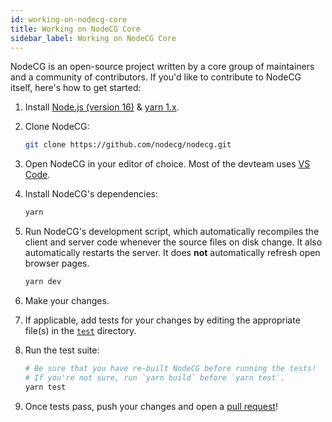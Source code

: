 ```yaml
---
id: working-on-nodecg-core
title: Working on NodeCG Core
sidebar_label: Working on NodeCG Core
---
```


NodeCG is an open-source project written by a core group of maintainers and a community of contributors. If you'd like to contribute to NodeCG itself, here's how to get started:

1. Install [Node.js (version 16)](http://nodejs.org/) & [yarn 1.x](https://classic.yarnpkg.com/en/docs/install). 
2. Clone NodeCG:

	```bash
	git clone https://github.com/nodecg/nodecg.git
	```

3. Open NodeCG in your editor of choice. Most of the devteam uses [VS Code](https://code.visualstudio.com/).
4. Install NodeCG's dependencies:

	```bash
	yarn
	```

5. Run NodeCG's development script, which automatically recompiles the client and server code whenever the source files on disk change. It also automatically restarts the server. It does **not** automatically refresh open browser pages.

	```bash
	yarn dev
	```

6. Make your changes.
7. If applicable, add tests for your changes by editing the appropriate file(s) in the [`test`](https://github.com/nodecg/nodecg/tree/master/test) directory.
8. Run the test suite:

	```bash
	# Be sure that you have re-built NodeCG before running the tests!
	# If you're not sure, run `yarn build` before `yarn test`.
	yarn test
	```

9. Once tests pass, push your changes and open a [pull request](https://github.com/nodecg/nodecg/pulls)!